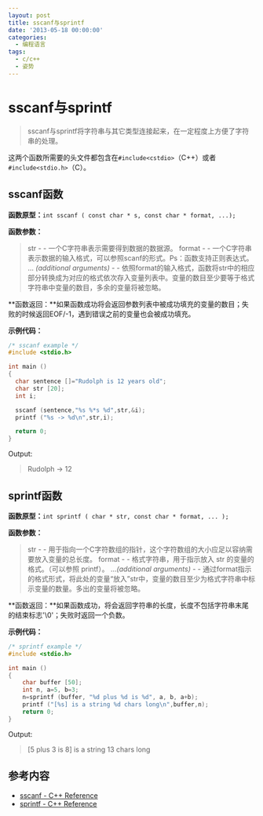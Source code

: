 ```yaml
---
layout: post
title: sscanf与sprintf
date: '2013-05-18 00:00:00'
categories:
  - 编程语言
tags:
  - c/c++
  - 姿势
---
```

# sscanf与sprintf

> sscanf与sprintf将字符串与其它类型连接起来，在一定程度上方便了字符串的处理。

这两个函数所需要的头文件都包含在`#include<cstdio>`（C++）或者`#include<stdio.h>`（C）。

## sscanf函数

**函数原型：**`int sscanf ( const char * s, const char * format, ...);`

**函数参数：**

> str - - 一个C字符串表示需要得到数据的数据源。
> format - - 一个C字符串表示数据的输入格式，可以参照scanf的形式。Ps：函数支持正则表达式。
> ... *(additional arguments)* - - 依照format的输入格式，函数将str中的相应部分转换成为对应的格式依次存入变量列表中。变量的数目至少要等于格式字符串中变量的数目，多余的变量将被忽略。

**函数返回：**如果函数成功将会返回参数列表中被成功填充的变量的数目；失败的时候返回EOF/-1，遇到错误之前的变量也会被成功填充。

**示例代码：**

```cpp
/* sscanf example */
#include <stdio.h>

int main ()
{
  char sentence []="Rudolph is 12 years old";
  char str [20];
  int i;

  sscanf (sentence,"%s %*s %d",str,&i);
  printf ("%s -> %d\n",str,i);

  return 0;
}
```

Output:

> Rudolph -> 12

## sprintf函数

**函数原型：**`int sprintf ( char * str, const char * format, ... );`

**函数参数：**

> str - - 用于指向一个C字符数组的指针，这个字符数组的大小应足以容纳需要放入变量的总长度。
> format - - 格式字符串，用于指示放入 str 的变量的格式。（可以参照 printf）。
> ...*(additional arguments)* - - 通过format指示的格式形式，将此处的变量“放入”str中，变量的数目至少为格式字符串中标示变量的数量。多出的变量将被忽略。

**函数返回：**如果函数成功，将会返回字符串的长度，长度不包括字符串末尾的结束标志'\0'；失败时返回一个负数。

**示例代码：**

```cpp
/* sprintf example */
#include <stdio.h>

int main ()
{
    char buffer [50];
    int n, a=5, b=3;
    n=sprintf (buffer, "%d plus %d is %d", a, b, a+b);
    printf ("[%s] is a string %d chars long\n",buffer,n);
    return 0;
}
```

Output:

> [5 plus 3 is 8] is a string 13 chars long

## 参考内容

+ [sscanf - C++ Reference](http://www.cplusplus.com/reference/cstdio/sscanf/)
+ [sprintf - C++ Reference](http://www.cplusplus.com/reference/cstdio/sprintf/)
